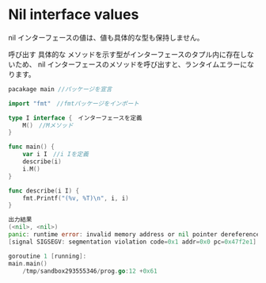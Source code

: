 # Nil interface values

nil インターフェースの値は、値も具体的な型も保持しません。

呼び出す 具体的な メソッドを示す型がインターフェースのタプル内に存在しないため、 nil インターフェースのメソッドを呼び出すと、ランタイムエラーになります。<br>

```go
pacakage main //パッケージを宣言

import "fmt"　//fmtパッケージをインポート

type I interface {　インターフェースを定義　
    M()　//Mメソッド
}

func main() {
    var i I　//i Iを定義
    describe(i)　
    i.M()
}

func describe(i I) {
	fmt.Printf("(%v, %T)\n", i, i)
}

出力結果
(<nil>, <nil>)
panic: runtime error: invalid memory address or nil pointer dereference
[signal SIGSEGV: segmentation violation code=0x1 addr=0x0 pc=0x47f2e1]

goroutine 1 [running]:
main.main()
	/tmp/sandbox293555346/prog.go:12 +0x61
  ```
